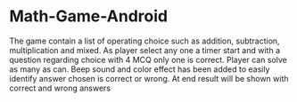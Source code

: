 # Math-Game-Android

The game contain a list of operating choice such as addition, subtraction, multiplication and mixed. As player select any one a timer start  and with a question regarding choice with 4 MCQ only one is correct. Player can solve as many as can.
Beep sound and color effect has been added to easily identify answer chosen is correct or wrong.
At end result will be shown with correct and wrong answers
